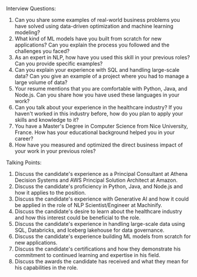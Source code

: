 Interview Questions:
1. Can you share some examples of real-world business problems you have solved using data-driven optimization and machine learning modeling?
2. What kind of ML models have you built from scratch for new applications? Can you explain the process you followed and the challenges you faced?
3. As an expert in NLP, how have you used this skill in your previous roles? Can you provide specific examples?
4. Can you explain your experience with SQL and handling large-scale data? Can you give an example of a project where you had to manage a large volume of data?
5. Your resume mentions that you are comfortable with Python, Java, and Node.js. Can you share how you have used these languages in your work? 
6. Can you talk about your experience in the healthcare industry? If you haven't worked in this industry before, how do you plan to apply your skills and knowledge to it?
7. You have a Master's Degree in Computer Science from Nice University, France. How has your educational background helped you in your career? 
8. How have you measured and optimized the direct business impact of your work in your previous roles?

Talking Points:
1. Discuss the candidate's experience as a Principal Consultant at Athena Decision Systems and AWS Principal Solution Architect at Amazon.
2. Discuss the candidate's proficiency in Python, Java, and Node.js and how it applies to the position.
3. Discuss the candidate's experience with Generative AI and how it could be applied in the role of NLP Scientist/Engineer at Machinify.
4. Discuss the candidate's desire to learn about the healthcare industry and how this interest could be beneficial to the role. 
5. Discuss the candidate's experience in handling large-scale data using SQL, Databricks, and Iceberg lakehouse for data governance.
6. Discuss the candidate's experience building ML models from scratch for new applications.
7. Discuss the candidate's certifications and how they demonstrate his commitment to continued learning and expertise in his field.
8. Discuss the awards the candidate has received and what they mean for his capabilities in the role.